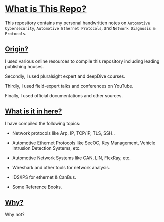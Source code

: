 # <u>What is This Repo?</u>

This repository contains my personal handwritten notes on `Automotive Cybersecurity`, `Automotive Ethernet Protocols`, and `Network Diagnosis & Protocols`.

## <u>Origin?</u>

I used various online resources to compile this repository including leading publishing houses.

Secondly, I used pluralsight expert and deepDive courses.

Thirdly, I used field-expert talks and conferences on YouTube.

Finally, I used official documentations and other sources.

## <u>What is it in here?</u>

I have compiled the following topics:

- Network protocols like Arp, IP, TCP/IP, TLS, SSH..

- Automotive Ethernet Protocols like SecOC, Key Management, Vehicle Intrusion Detection Systems, etc.

- Automotive Network Systems like CAN, LIN, FlexRay, etc.

- Wireshark and other tools for network analysis.

- IDS/IPS for ethernet & CanBus.

- Some Reference Books.


## <u>Why?</u>

Why not?

